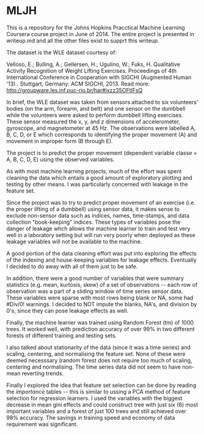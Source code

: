 MLJH
====
This is a repository for the Johns Hopkins Pracctical Machine Learning Coursera course project in June of 2014. 
The entire project is presented in writeup.md and all the other files exist to supprt this writeup.

The dataset is the WLE dataset courtesy of:

Velloso, E.; Bulling, A.; Gellersen, H.; Ugulino, W.; Fuks, H. Qualitative Activity Recognition of Weight Lifting Exercises. 
Proceedings of 4th International Conference in Cooperation with SIGCHI (Augmented Human '13) . 
Stuttgart, Germany: ACM SIGCHI, 2013.
Read more: http://groupware.les.inf.puc-rio.br/har#ixzz35OFtlFsQ

In brief, the WLE dataset was taken from sensors attached to six volunteers' bodies (on the arm, forearm, and belt) and 
one sensor on the dumbbell while the volunteers were asked to perform dumbbell lifting exercises.  These sensor measured 
the x, y, and z dimensions of accelerometer, gyroscope, and magnetometer at 45 Hz. The observations were labelled 
A, B, C, D, or E which corresponds to identifying the proper movement (A) and movement in improper form (B through E).

The project is to predict the proper movement (dependent variable classe = A, B, C, D, E) using the observed variables.

As with most machine learning projects, much of the effort was spent cleaning the data which entails a good amount of
exploratory plotting and testing by other means.  I was particularly concerned with leakage in the feature set.

Since the project was to try to predict proper movement of an exercise (i.e. the proper lifting of a dumbbell) using
sensor data, it makes sense to exclude non-sensor data such as indices, names, time-stamps, and data collection "book-keeping"
indices.  These types of variables pose the danger of leakage whch allows the machine learner to train and test very well
in a laboratory setting but will run very poorly when deployed as these leakage variables will not be available to the
machine.

A good portion of the data cleaning effort was put into exploring the effects of the indexing and house-keeping variables
for leakage effects.  Eventually I decided to do away with all of them just to be safe.

In addition, there were a good number of variables that were summary statistics (e.g. mean, kurtosis, skew) of a set of 
observations -- each row of observation was a part of a sliding window of time series sensor data.  These variables were 
sparse with most rows being blank or NA, some had #Div/0! warnings.  I decided to NOT impute the blanks, NA's, and 
division by 0's, since they can pose leakage effects as well.

Finally, the machine learner was trained using Random Forest (tm) of 1000 trees.  It worked well, with prediction accuracy
of over 99% in two different forests of different training and testing sets.

I also talked about stationarity of the data (since it was a time series) and scaling, centering, and normalising the 
feature set.  None of these were deemed necesssary (random forest does not require too much of scaling, centering and 
normalising.  The time series data did not seem to have non-mean reverting trends.

Finally I explored the idea that feature set selection can be done by reading the *importance* tables -- this is similar
to ussing a PCA method of feature selection for regression learners.  I used the variables with the biggest decrease 
in mean gini effects and could construct tree with just six (6) most important variables and a forest of just 100 trees 
and still achieved over 98% accuracy.  The savings in training speed and economy of data requirement was significant.  
